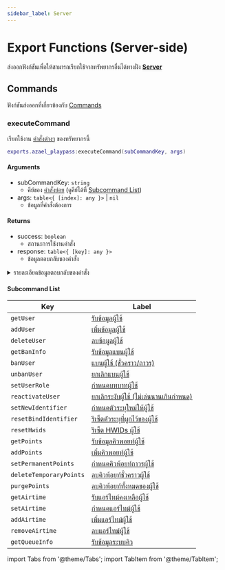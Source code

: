```yaml
---
sidebar_label: Server
---
```


# Export Functions (Server-side)

ส่งออกฟังก์ชันเพื่อให้สามารถเรียกใช้จากทรัพยากรอื่นได้ทางฝั่ง [**Server**](https://en.wikipedia.org/wiki/Client%E2%80%93server_model#Server-side)

## Commands

ฟังก์ชันส่งออกที่เกี่ยวข้องกับ [Commands](../commands.md)

### executeCommand

เรียกใช้งาน [คำสั่งต่างๆ](../commands.md) ของทรัพยากรนี้

```lua
exports.azael_playpass:executeCommand(subCommandKey, args)
```

#### Arguments

- subCommandKey: `string`
    - คีย์ของ [คำสั่งย่อย](../config/command.md#subcommands) (ดูคีย์ได้ที่ [Subcommand List](./server.md#subcommand-list))
- args: `table<{ [index]: any }>` | `nil`
    - ข้อมูลที่คำสั่งต้องการ

#### Returns

- success: `boolean`
    - สถานะการใช้งานคำสั่ง
- response: `table<{ [key]: any }>`
    - ข้อมูลตอบกลับของคำสั่ง

<details>
  <summary>รายละเอียดข้อมูลตอบกลับของคำสั่ง</summary>
:::tip Success
    ข้อมูลตอบกลับเมื่อใช้คำสั่งสำเร็จ คุณสามารถดูรายละเอียดได้ที่ [**respHandler**](../modules/commands/server.md#resphandler)
:::

:::danger Failed
    ข้อมูลตอบกลับเมื่อใช้คำสั่งล้มเหลว
    | Field                 | Type                          | Description
    |-----------------------|-------------------------------|-------------------------------
    | `type`                | `string`                      | ประเภทของข้อผิดพลาด
    | `message`             | `string`                      | ข้อความของข้อผิดพลาด
:::
</details>

#### Subcommand List

| Key                       | Label
|---------------------------|-------------------------------
| `getUser`                 | [รับข้อมูลผู้ใช้](../commands.md#getuser)
| `addUser`                 | [เพิ่มข้อมูลผู้ใช้](../commands.md#adduser)
| `deleteUser`              | [ลบข้อมูลผู้ใช้](../commands.md#deleteuser)
| `getBanInfo`              | [รับข้อมูลแบนผู้ใช้](../commands.md#getbaninfo)
| `banUser`                 | [แบนผู้ใช้ (ชั่วคราว/ถาวร)](../commands.md#banuser)
| `unbanUser`               | [ยกเลิกแบนผู้ใช้](../commands.md#unbanuser)
| `setUserRole`             | [กำหนดบทบาทผู้ใช้](../commands.md#setuserrole)
| `reactivateUser`          | [ยกเลิกระงับผู้ใช้ (ไม่เล่นนานเกินกำหนด)](../commands.md#reactivateuser)
| `setNewIdentifier`        | [กำหนดตัวระบุใหม่ให้ผู้ใช้](../commands.md#setnewidentifier)
| `resetBindIdentifier`     | [รีเซ็ตตัวระบุที่ผูกไว้ของผู้ใช้](../commands.md#resetbindidentifier)
| `resetHwids`              | [รีเซ็ต HWIDs ผู้ใช้](../commands.md#resethwids)
| `getPoints`               | [รับข้อมูลคิวพอยท์ผู้ใช้](../commands.md#getpoints)
| `addPoints`               | [เพิ่มคิวพอยท์ผู้ใช้](../commands.md#addpoints)
| `setPermanentPoints`      | [กำหนดคิวพ้อยท์ถาวรผู้ใช้](../commands.md#setpermanentpoints)
| `deleteTemporaryPoints`   | [ลบคิวพ้อยท์ชั่วคราวผู้ใช้](../commands.md#deletetemporarypoints)
| `purgePoints`             | [ลบคิวพ้อยท์ทั้งหมดของผู้ใช้](../commands.md#purgepoints)
| `getAirtime`              | [รับแอร์ไทม์คงเหลือผู้ใช้](../commands.md#getairtime)
| `setAirtime`              | [กำหนดแอร์ไทม์ผู้ใช้](../commands.md#getairtime)
| `addAirtime`              | [เพิ่มแอร์ไทม์ผู้ใช้](../commands.md#addairtime)
| `removeAirtime`           | [ลบแอร์ไทม์ผู้ใช้](../commands.md#removeairtime)
| `getQueueInfo`            | [รับข้อมูลระบบคิว](../commands.md#getqueueinfo)

import Tabs from '@theme/Tabs';
import TabItem from '@theme/TabItem';
